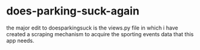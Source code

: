 does-parking-suck-again
=======================

the major edit to doesparkingsuck is the views.py file in which i have created a scraping mechanism 
to acquire the sporting events data that this app needs.
